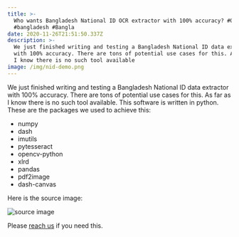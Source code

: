 ```yaml
---
title: >-
  Who wants Bangladesh National ID OCR extractor with 100% accuracy? #OCR  #NID
  #bangladesh #Bangla
date: 2020-11-26T21:51:50.337Z
description: >-
  We just finished writing and testing a Bangladesh National ID data extractor
  with 100% accuracy. There are tons of potential use cases for this. As far as
  I know there is no such tool available
image: /img/nid-demo.png
---
```

We just finished writing and testing a Bangladesh National ID data extractor with 100% accuracy. There are tons of potential use cases for this. As far as I know there is no such tool available. This software is written in python. These are the packages we used to achieve this:

* numpy
* dash
* imutils
* pytesseract
* opencv-python
* xlrd
* pandas
* pdf2image
* dash-canvas

Here is the source image: 

![source image](/img/nid-3.jpg "source image")

Please [reach us](https://dynamicguy.com/contact/) if you need this.
